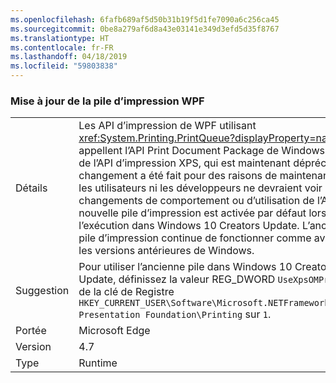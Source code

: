 ```yaml
---
ms.openlocfilehash: 6fafb689af5d50b31b19f5d1fe7090a6c256ca45
ms.sourcegitcommit: 0be8a279af6d8a43e03141e349d3efd5d35f8767
ms.translationtype: HT
ms.contentlocale: fr-FR
ms.lasthandoff: 04/18/2019
ms.locfileid: "59803838"
---
```

### <a name="wpf-printing-stack-update"></a>Mise à jour de la pile d’impression WPF

|   |   |
|---|---|
|Détails|Les API d’impression de WPF utilisant <xref:System.Printing.PrintQueue?displayProperty=name> appellent l’API Print Document Package de Windows au lieu de l’API d’impression XPS, qui est maintenant dépréciée. Le changement a été fait pour des raisons de maintenance : ni les utilisateurs ni les développeurs ne devraient voir de changements de comportement ou d’utilisation de l’API. La nouvelle pile d’impression est activée par défaut lors de l’exécution dans Windows 10 Creators Update. L’ancienne pile d’impression continue de fonctionner comme avant sur les versions antérieures de Windows.|
|Suggestion|Pour utiliser l’ancienne pile dans Windows 10 Creators Update, définissez la valeur REG_DWORD <code>UseXpsOMPrinting</code> de la clé de Registre <code>HKEY_CURRENT_USER\Software\Microsoft\.NETFramework\Windows Presentation Foundation\Printing</code> sur <code>1</code>.|
|Portée|Microsoft Edge|
|Version|4.7|
|Type|Runtime|
